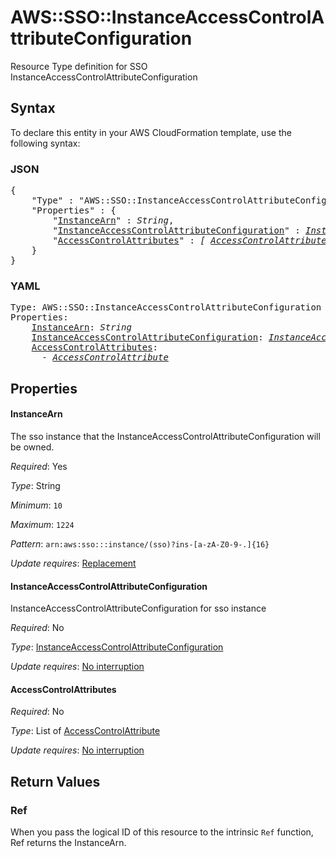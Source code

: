 # AWS::SSO::InstanceAccessControlAttributeConfiguration

Resource Type definition for SSO InstanceAccessControlAttributeConfiguration

## Syntax

To declare this entity in your AWS CloudFormation template, use the following syntax:

### JSON

<pre>
{
    "Type" : "AWS::SSO::InstanceAccessControlAttributeConfiguration",
    "Properties" : {
        "<a href="#instancearn" title="InstanceArn">InstanceArn</a>" : <i>String</i>,
        "<a href="#instanceaccesscontrolattributeconfiguration" title="InstanceAccessControlAttributeConfiguration">InstanceAccessControlAttributeConfiguration</a>" : <i><a href="instanceaccesscontrolattributeconfiguration.md">InstanceAccessControlAttributeConfiguration</a></i>,
        "<a href="#accesscontrolattributes" title="AccessControlAttributes">AccessControlAttributes</a>" : <i>[ <a href="accesscontrolattribute.md">AccessControlAttribute</a>, ... ]</i>
    }
}
</pre>

### YAML

<pre>
Type: AWS::SSO::InstanceAccessControlAttributeConfiguration
Properties:
    <a href="#instancearn" title="InstanceArn">InstanceArn</a>: <i>String</i>
    <a href="#instanceaccesscontrolattributeconfiguration" title="InstanceAccessControlAttributeConfiguration">InstanceAccessControlAttributeConfiguration</a>: <i><a href="instanceaccesscontrolattributeconfiguration.md">InstanceAccessControlAttributeConfiguration</a></i>
    <a href="#accesscontrolattributes" title="AccessControlAttributes">AccessControlAttributes</a>: <i>
      - <a href="accesscontrolattribute.md">AccessControlAttribute</a></i>
</pre>

## Properties

#### InstanceArn

The sso instance that the InstanceAccessControlAttributeConfiguration will be owned.

_Required_: Yes

_Type_: String

_Minimum_: <code>10</code>

_Maximum_: <code>1224</code>

_Pattern_: <code>arn:aws:sso:::instance/(sso)?ins-[a-zA-Z0-9-.]{16}</code>

_Update requires_: [Replacement](https://docs.aws.amazon.com/AWSCloudFormation/latest/UserGuide/using-cfn-updating-stacks-update-behaviors.html#update-replacement)

#### InstanceAccessControlAttributeConfiguration

InstanceAccessControlAttributeConfiguration for  sso instance

_Required_: No

_Type_: <a href="instanceaccesscontrolattributeconfiguration.md">InstanceAccessControlAttributeConfiguration</a>

_Update requires_: [No interruption](https://docs.aws.amazon.com/AWSCloudFormation/latest/UserGuide/using-cfn-updating-stacks-update-behaviors.html#update-no-interrupt)

#### AccessControlAttributes

_Required_: No

_Type_: List of <a href="accesscontrolattribute.md">AccessControlAttribute</a>

_Update requires_: [No interruption](https://docs.aws.amazon.com/AWSCloudFormation/latest/UserGuide/using-cfn-updating-stacks-update-behaviors.html#update-no-interrupt)

## Return Values

### Ref

When you pass the logical ID of this resource to the intrinsic `Ref` function, Ref returns the InstanceArn.